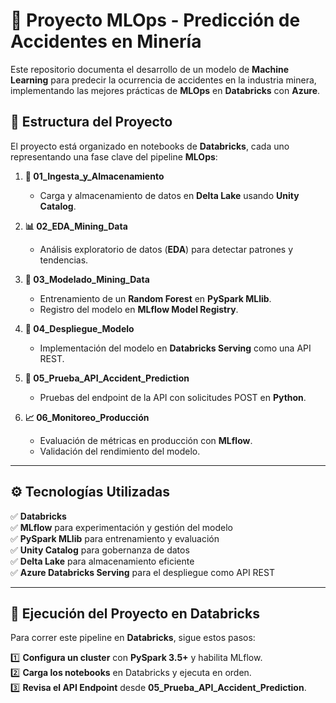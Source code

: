 # 🚀 Proyecto MLOps - Predicción de Accidentes en Minería

Este repositorio documenta el desarrollo de un modelo de **Machine Learning** para predecir la ocurrencia de accidentes en la industria minera, implementando las mejores prácticas de **MLOps** en **Databricks** con **Azure**.

## 📌 Estructura del Proyecto

El proyecto está organizado en notebooks de **Databricks**, cada uno representando una fase clave del pipeline **MLOps**:

1. **📂 01_Ingesta_y_Almacenamiento**  
   - Carga y almacenamiento de datos en **Delta Lake** usando **Unity Catalog**.

2. **📊 02_EDA_Mining_Data**  
   - Análisis exploratorio de datos (**EDA**) para detectar patrones y tendencias.

3. **🤖 03_Modelado_Mining_Data**  
   - Entrenamiento de un **Random Forest** en **PySpark MLlib**.  
   - Registro del modelo en **MLflow Model Registry**.

4. **🚀 04_Despliegue_Modelo**  
   - Implementación del modelo en **Databricks Serving** como una API REST.

5. **🔗 05_Prueba_API_Accident_Prediction**  
   - Pruebas del endpoint de la API con solicitudes POST en **Python**.

6. **📈 06_Monitoreo_Producción**  
   - Evaluación de métricas en producción con **MLflow**.  
   - Validación del rendimiento del modelo.
---

## ⚙️ **Tecnologías Utilizadas**
✅ **Databricks**  
✅ **MLflow** para experimentación y gestión del modelo  
✅ **PySpark MLlib** para entrenamiento y evaluación  
✅ **Unity Catalog** para gobernanza de datos  
✅ **Delta Lake** para almacenamiento eficiente  
✅ **Azure Databricks Serving** para el despliegue como API REST  

---

## 📢 **Ejecución del Proyecto en Databricks**
Para correr este pipeline en **Databricks**, sigue estos pasos:

1️⃣ **Configura un cluster** con **PySpark 3.5+** y habilita MLflow.  
2️⃣ **Carga los notebooks** en Databricks y ejecuta en orden.  
3️⃣ **Revisa el API Endpoint** desde **05_Prueba_API_Accident_Prediction**.  



